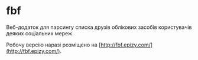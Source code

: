 # fbf

Веб-додаток для парсингу списка друзів облікових засобів користувачів деяких соціальних мереж.

Робочу версію наразі розміщено на [http://fbf.epizy.com/](http://fbf.epizy.com/).
